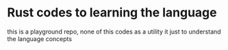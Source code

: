 # Rust codes to learning the language

this is a playground repo, none of this codes as a utility it just
to understand the language concepts
